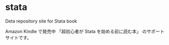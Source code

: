 # stata
Deta repository site for Stata book

Amazon Kindle で発売中 「超初心者が Stata を始める前に読む本」 のサポートサイトです。
